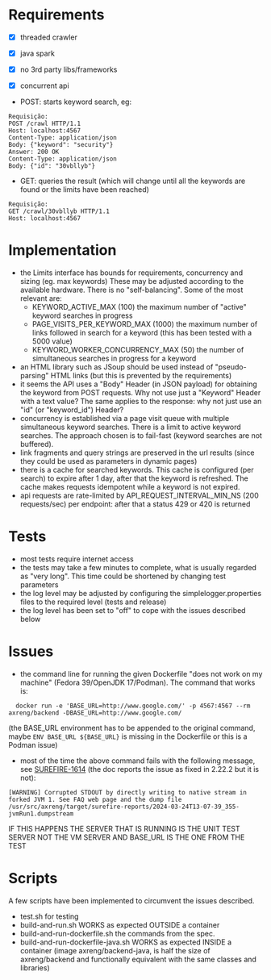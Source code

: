 # Requirements

- [x] threaded crawler
- [x] java spark
- [x] no 3rd party libs/frameworks
- [x] concurrent api


- POST: starts keyword search, eg:
```
Requisição:
POST /crawl HTTP/1.1
Host: localhost:4567
Content-Type: application/json
Body: {"keyword": "security"}
Answer: 200 OK
Content-Type: application/json
Body: {"id": "30vbllyb"}
```

- GET: queries the result (which will change until all the keywords are found or the limits have been reached) 
```
Requisição:
GET /crawl/30vbllyb HTTP/1.1
Host: localhost:4567
```

# Implementation

- the Limits interface has bounds for requirements, concurrency and sizing (eg. max keywords)
  These may be adjusted according to the available hardware. There is no "self-balancing". Some of the most relevant are:
  - KEYWORD_ACTIVE_MAX (100) the maximum number of "active" keyword searches in progress
  - PAGE_VISITS_PER_KEYWORD_MAX (1000) the maximum number of links followed in search for a keyword (this has been tested with a 5000 value)
  - KEYWORD_WORKER_CONCURRENCY_MAX (50) the number of simultaneous searches in progress for a keyword
- an HTML library such as JSoup should be used instead of "pseudo-parsing" HTML links (but this is prevented by the requirements)
- it seems the API uses a "Body" Header (in JSON payload) for obtaining the keyword from POST requests.
  Why not use just a "Keyword" Header with a text value? The same applies to the response: why not just use an "id" (or "keyword_id") Header?
- concurrency is established via a page visit queue with multiple simultaneous keyword searches.
  There is a limit to active keyword searches. The approach chosen is to fail-fast (keyword searches are not buffered).
- link fragments and query strings are preserved in the url results (since they could be used as parameters in dynamic pages)
- there is a cache for searched keywords. This cache is configured (per search) to expire after 1 day, after that the keyword is refreshed.
  The cache makes requests idempotent while a keyword is not expired.
- api requests are rate-limited by API_REQUEST_INTERVAL_MIN_NS (200 requests/sec) per endpoint: after that a status 429 or 420 is returned 

# Tests

- most tests require internet access
- the tests may take a few minutes to complete, what is usually regarded as "very long". This time could be shortened by changing test parameters
- the log level may be adjusted by configuring the simplelogger.properties files to the required level (tests and release)
- the log level has been set to "off" to cope with the issues described below

# Issues

- the command line for running the given Dockerfile "does not work on my machine" (Fedora 39/OpenJDK 17/Podman). The command that works is:
```
  docker run -e 'BASE_URL=http://www.google.com/' -p 4567:4567 --rm axreng/backend -DBASE_URL=http://www.google.com/
```
  (the BASE_URL environment has to be appended to the original command, maybe `ENV BASE_URL ${BASE_URL}` is missing in the Dockerfile or this is a Podman issue)
- most of the time the above command fails with the following message, see [SUREFIRE-1614](https://issues.apache.org/jira/browse/SUREFIRE-1614) 
  (the doc reports the issue as fixed in 2.22.2 but it is not):
```
[WARNING] Corrupted STDOUT by directly writing to native stream in forked JVM 1. See FAQ web page and the dump file /usr/src/axreng/target/surefire-reports/2024-03-24T13-07-39_355-jvmRun1.dumpstream
```
  IF THIS HAPPENS THE SERVER THAT IS RUNNING IS THE UNIT TEST SERVER NOT THE VM SERVER AND BASE_URL IS THE ONE FROM THE TEST

# Scripts

A few scripts have been implemented to circumvent the issues described.

- test.sh for testing
- build-and-run.sh WORKS as expected OUTSIDE a container
- build-and-run-dockerfile.sh the commands from the spec.
- build-and-run-dockerfile-java.sh WORKS as expected INSIDE a container 
  (image axreng/backend-java, is half the size of axreng/backend and functionally equivalent with the same classes and libraries)
